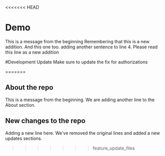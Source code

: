 <<<<<<< HEAD
# Demo
This is a message from the beginning 
Remembering that this is a new addition.
And this one too.
adding another sentence to line 4.
Please read this line as a new addition 

#Development Update
Make sure to update the fix for authorizations

=======

## About the repo

This is a message from the beginning.
We are adding another line to the About section. 

## New changes to the repo

Adding a new line here.
We've removed the original lines and added a new updates sections. 
 
>>>>>>> feature_update_files
